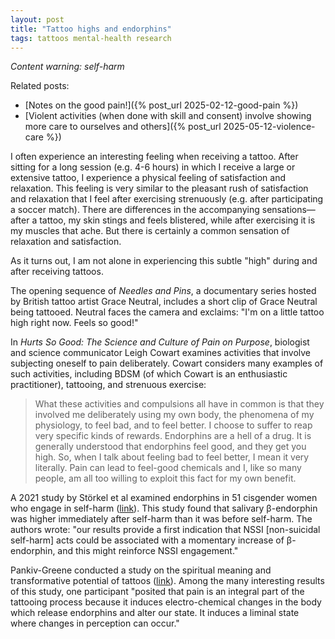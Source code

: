 ```yaml
---
layout: post
title: "Tattoo highs and endorphins"
tags: tattoos mental-health research
---
```


*Content warning: self-harm*

Related posts:  
- [Notes on the good pain!]({% post_url 2025-02-12-good-pain %})  
- [Violent activities (when done with skill and consent) involve showing more care to ourselves and others]({% post_url 2025-05-12-violence-care %})  

I often experience an interesting feeling when receiving a tattoo. After sitting for a long session (e.g. 4-6 hours) in which I receive a large or extensive tattoo, I experience a physical feeling of satisfaction and relaxation. This feeling is very similar to the pleasant rush of satisfaction and relaxation that I feel after exercising strenuously (e.g. after participating a soccer match). There are differences in the accompanying sensations—after a tattoo, my skin stings and feels blistered, while after exercising it is my muscles that ache. But there is certainly a common sensation of relaxation and satisfaction.

As it turns out, I am not alone in experiencing this subtle "high" during and after receiving tattoos.  

The opening sequence of *Needles and Pins*, a documentary series hosted by British tattoo artist Grace Neutral, includes a short clip of Grace Neutral being tattooed. Neutral faces the camera and exclaims: "I'm on a little tattoo high right now. Feels so good!"

In *Hurts So Good: The Science and Culture of Pain on Purpose*, biologist and science communicator Leigh Cowart examines activities that involve subjecting oneself to pain deliberately. Cowart considers many examples of such activities, including BDSM (of which Cowart is an enthusiastic practitioner), tattooing, and strenuous exercise:

> What these activities and compulsions all have in common is that they involved me deliberately using my own body, the phenomena of my physiology, to feel bad, and to feel better. I choose to suffer to reap very specific kinds of rewards. Endorphins are a hell of a drug.
It is generally understood that endorphins feel good, and they get you high. So, when I talk about feeling bad to feel better, I mean it very literally. Pain can lead to feel-good chemicals and I, like so many people, am all too willing to exploit this fact for my own benefit.

A 2021 study by Störkel et al examined endorphins in 51 cisgender women who engage in self-harm ([link](https://www.nature.com/articles/s41386-020-00914-2.pdf)). This study found that salivary β-endorphin was higher immediately after self-harm than it was before self-harm. The authors wrote: "our results provide a first indication that NSSI [non-suicidal self-harm] acts could be associated with a momentary increase of β-endorphin, and this might reinforce NSSI engagement."

Pankiv-Greene conducted a study on the spiritual meaning and transformative potential of tattoos ([link](https://journal.aleftrust.org/index.php/cstp/article/view/42)). Among the many interesting results of this study, one participant "posited that pain is an integral part of the tattooing process because it induces electro-chemical changes in the body which release endorphins and alter our state. It induces a liminal state where changes in perception can occur."
